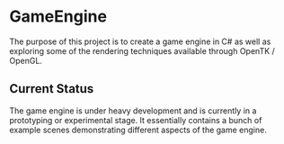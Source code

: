 # GameEngine
The purpose of this project is to create a game engine in C# as well as exploring some of the
rendering techniques available through OpenTK / OpenGL.

## Current Status
The game engine is under heavy development and is currently in a prototyping or experimental stage.
It essentially contains a bunch of example scenes demonstrating different aspects of the game engine.